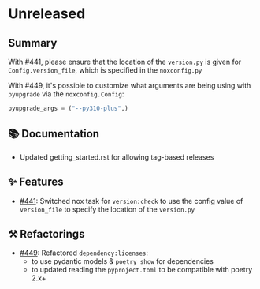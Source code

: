 # Unreleased

## Summary

With #441, please ensure that the location of the `version.py` is given for `Config.version_file`,
which is specified in the `noxconfig.py`

With #449, it's possible to customize what arguments are being using with `pyupgrade`
via the `noxconfig.Config`:
```python
pyupgrade_args = ("--py310-plus",)
```

## 📚 Documentation
* Updated getting_started.rst for allowing tag-based releases

## ✨ Features

* [#441](https://github.com/exasol/python-toolbox/issues/441): Switched nox task for `version:check` to use the config value of `version_file` to specify the location of the `version.py`

## ⚒️ Refactorings

* [#449](https://github.com/exasol/python-toolbox/issues/449): Refactored `dependency:licenses`:
    * to use pydantic models & `poetry show` for dependencies
    * to updated reading the `pyproject.toml` to be compatible with poetry 2.x+